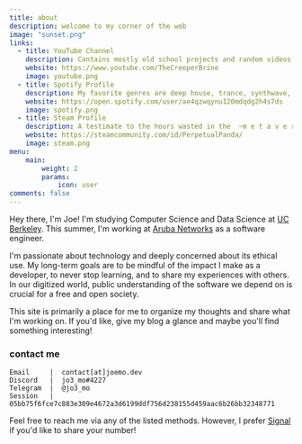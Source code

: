 ```yaml
---
title: about
description: welcome to my corner of the web
image: "sunset.png"
links:
  - title: YouTube Channel
    description: Contains mostly old school projects and random videos
    website: https://www.youtube.com/TheCreeperBrine
    image: youtube.png
  - title: Spotify Profile
    description: My favorite genres are deep house, trance, synthwave, and lofi
    website: https://open.spotify.com/user/ae4qzwqynu120mdqdg2h4s7ds
    image: spotify.png
  - title: Steam Profile
    description: A testimate to the hours wasted in the  ~m e t a v e r s e~
    website: https://steamcommunity.com/id/PerpetualPanda/
    image: steam.png
menu:
    main:
        weight: 2
        params:
            icon: user
comments: false
---
```


Hey there, I'm Joe! I'm studying Computer Science and Data Science at
[UC Berkeley](https://www.berkeley.edu/). This summer, I'm working at
[Aruba Networks](https://www.arubanetworks.com/) as a software engineer.

I'm passionate about technology and deeply concerned about its ethical use.
My long-term goals are to be mindful of the impact I make as a developer, to
never stop learning, and to share my experiences with others. In our digitized
world, public understanding of the software we depend on is crucial for a free
and open society.

This site is primarily a place for me to organize my thoughts and share what
I'm working on. If you'd like, give my blog a glance and maybe you'll find
something interesting!

### contact me

```
Email     |  contact[at]joemo.dev
Discord   |  jo3_mo#4227
Telegram  |  @jo3_mo
Session   |  05bb75f6fce7c883e309e4672a3d6199ddf756d238155d459aac6b26bb32348771
```

Feel free to reach me via any of the listed methods. However, I prefer
[Signal](https://www.signal.org/) if you'd like to share your number!
